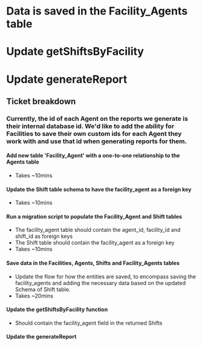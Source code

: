 # Data is saved in the Facility_Agents table

# Update getShiftsByFacility

# Update generateReport

## Ticket breakdown

### Currently, the id of each Agent on the reports we generate is their internal database id. We'd like to add the ability for Facilities to save their own custom ids for each Agent they work with and use that id when generating reports for them.

#### Add new table 'Facility_Agent' with a one-to-one relationship to the Agents table

- Takes ~10mins

#### Update the Shift table schema to have the facility_agent as a foreign key

- Takes ~10mins

#### Run a migration script to populate the Facility_Agent and Shift tables

- The facility_agent table should contain the agent_id, facility_id and shift_id as foreign keys
- The Shift table should contain the facility_agent as a foreign key
- Takes ~10mins

#### Save data in the Facilities, Agents, Shifts and Facility_Agents tables

- Update the flow for how the entities are saved, to encompass saving the facility_agents and adding the necessary data based on the updated Schema of Shift table.
- Takes ~20mins

#### Update the getShiftsByFacility function

- Should contain the facility_agent field in the returned Shifts

#### Update the generateReport
